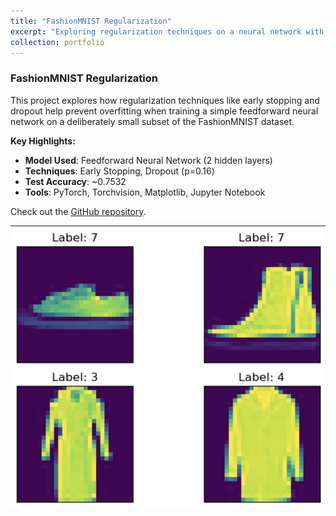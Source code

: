 ```yaml
---
title: "FashionMNIST Regularization"
excerpt: "Exploring regularization techniques on a neural network with a tiny dataset. <br/><img src='/images/uni/fashion_reg.jpg' width=450>"
collection: portfolio
---
```


### FashionMNIST Regularization

This project explores how regularization techniques like early stopping and dropout help prevent overfitting when training a simple feedforward neural network on a deliberately small subset of the FashionMNIST dataset.

**Key Highlights:**
- **Model Used**: Feedforward Neural Network (2 hidden layers)
- **Techniques**: Early Stopping, Dropout (p=0.16)
- **Test Accuracy**: ~0.7532
- **Tools**: PyTorch, Torchvision, Matplotlib, Jupyter Notebook

Check out the [GitHub repository](https://github.com/dmtschulz/fashion-mnist-regularization/).

![Picture](/images/uni/fashion_reg.jpg)
